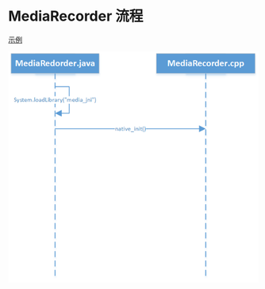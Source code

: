 # MediaRecorder 流程

[示例](https://blog.csdn.net/zhongyanghu27/article/details/86702428)

![1](https://github.com/chunyuan27/blog/blob/main/files/MediaRecorder.png)
